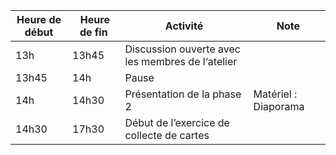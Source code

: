 | Heure de début | Heure de fin | Activité | Note |
|----|----|----|----|
|13h|13h45|Discussion ouverte avec les membres de l‘atelier||
|13h45|14h|Pause||
|14h|14h30|Présentation de la phase 2|Matériel : Diaporama|
|14h30|17h30|Début de l’exercice de collecte de cartes||
